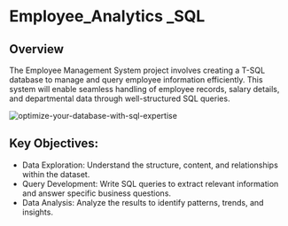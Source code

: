 # Employee_Analytics _SQL
## Overview
The Employee Management System project involves creating a T-SQL database to manage and query employee information efficiently. 
This system will enable seamless handling of employee records, salary details, and
departmental data through well-structured SQL queries.

![optimize-your-database-with-sql-expertise](https://github.com/user-attachments/assets/fadcfcd2-196f-447a-ad8d-a12222178e35)


## Key Objectives:

- Data Exploration: Understand the structure, content, and relationships within the dataset.
- Query Development: Write SQL queries to extract relevant information and answer specific business questions.
- Data Analysis: Analyze the results to identify patterns, trends, and insights.

